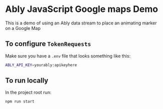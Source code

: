 # Ably JavaScript Google maps Demo

This is a demo of using an Ably data stream to place an animating marker on a Google Map

## To configure `TokenRequests`

Make sure you have a `.env` file that looks something like this:

```bash
ABLY_API_KEY=yourably:apikeyhere
```
## To run locally

In the project root run:

```bash
npm run start
```
